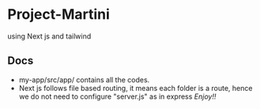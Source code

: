 # Project-Martini
using Next js and tailwind 
## Docs
- my-app/src/app/ contains all the codes.
- Next js follows file based routing, it means each folder is a route, hence we do not need to configure "server.js" as in express
*Enjoy!!*
